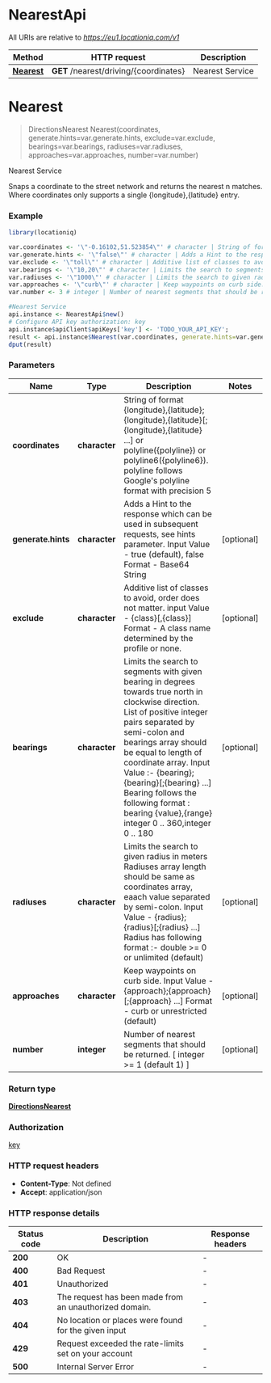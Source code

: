 # NearestApi

All URIs are relative to *https://eu1.locationiq.com/v1*

Method | HTTP request | Description
------------- | ------------- | -------------
[**Nearest**](NearestApi.md#Nearest) | **GET** /nearest/driving/{coordinates} | Nearest Service


# **Nearest**
> DirectionsNearest Nearest(coordinates, generate.hints=var.generate.hints, exclude=var.exclude, bearings=var.bearings, radiuses=var.radiuses, approaches=var.approaches, number=var.number)

Nearest Service

Snaps a coordinate to the street network and returns the nearest n matches. Where coordinates only supports a single {longitude},{latitude} entry.

### Example
```R
library(locationiq)

var.coordinates <- '\"-0.16102,51.523854\"' # character | String of format {longitude},{latitude};{longitude},{latitude}[;{longitude},{latitude} ...] or polyline({polyline}) or polyline6({polyline6}). polyline follows Google's polyline format with precision 5
var.generate.hints <- '\"false\"' # character | Adds a Hint to the response which can be used in subsequent requests, see hints parameter. Input Value - true (default), false Format - Base64 String
var.exclude <- '\"toll\"' # character | Additive list of classes to avoid, order does not matter. input Value - {class}[,{class}] Format - A class name determined by the profile or none.
var.bearings <- '\"10,20\"' # character | Limits the search to segments with given bearing in degrees towards true north in clockwise direction. List of positive integer pairs separated by semi-colon and bearings array should be equal to length of coordinate array. Input Value :- {bearing};{bearing}[;{bearing} ...] Bearing follows the following format : bearing {value},{range} integer 0 .. 360,integer 0 .. 180
var.radiuses <- '\"1000\"' # character | Limits the search to given radius in meters Radiuses array length should be same as coordinates array, eaach value separated by semi-colon. Input Value - {radius};{radius}[;{radius} ...] Radius has following format :- double >= 0 or unlimited (default)
var.approaches <- '\"curb\"' # character | Keep waypoints on curb side. Input Value - {approach};{approach}[;{approach} ...] Format - curb or unrestricted (default)
var.number <- 3 # integer | Number of nearest segments that should be returned. [ integer >= 1 (default 1) ]

#Nearest Service
api.instance <- NearestApi$new()
# Configure API key authorization: key
api.instance$apiClient$apiKeys['key'] <- 'TODO_YOUR_API_KEY';
result <- api.instance$Nearest(var.coordinates, generate.hints=var.generate.hints, exclude=var.exclude, bearings=var.bearings, radiuses=var.radiuses, approaches=var.approaches, number=var.number)
dput(result)
```

### Parameters

Name | Type | Description  | Notes
------------- | ------------- | ------------- | -------------
 **coordinates** | **character**| String of format {longitude},{latitude};{longitude},{latitude}[;{longitude},{latitude} ...] or polyline({polyline}) or polyline6({polyline6}). polyline follows Google&#39;s polyline format with precision 5 | 
 **generate.hints** | **character**| Adds a Hint to the response which can be used in subsequent requests, see hints parameter. Input Value - true (default), false Format - Base64 String | [optional] 
 **exclude** | **character**| Additive list of classes to avoid, order does not matter. input Value - {class}[,{class}] Format - A class name determined by the profile or none. | [optional] 
 **bearings** | **character**| Limits the search to segments with given bearing in degrees towards true north in clockwise direction. List of positive integer pairs separated by semi-colon and bearings array should be equal to length of coordinate array. Input Value :- {bearing};{bearing}[;{bearing} ...] Bearing follows the following format : bearing {value},{range} integer 0 .. 360,integer 0 .. 180 | [optional] 
 **radiuses** | **character**| Limits the search to given radius in meters Radiuses array length should be same as coordinates array, eaach value separated by semi-colon. Input Value - {radius};{radius}[;{radius} ...] Radius has following format :- double &gt;&#x3D; 0 or unlimited (default) | [optional] 
 **approaches** | **character**| Keep waypoints on curb side. Input Value - {approach};{approach}[;{approach} ...] Format - curb or unrestricted (default) | [optional] 
 **number** | **integer**| Number of nearest segments that should be returned. [ integer &gt;&#x3D; 1 (default 1) ] | [optional] 

### Return type

[**DirectionsNearest**](directions-nearest.md)

### Authorization

[key](../README.md#key)

### HTTP request headers

 - **Content-Type**: Not defined
 - **Accept**: application/json

### HTTP response details
| Status code | Description | Response headers |
|-------------|-------------|------------------|
| **200** | OK |  -  |
| **400** | Bad Request |  -  |
| **401** | Unauthorized |  -  |
| **403** | The request has been made from an unauthorized domain. |  -  |
| **404** | No location or places were found for the given input |  -  |
| **429** | Request exceeded the rate-limits set on your account |  -  |
| **500** | Internal Server Error |  -  |

